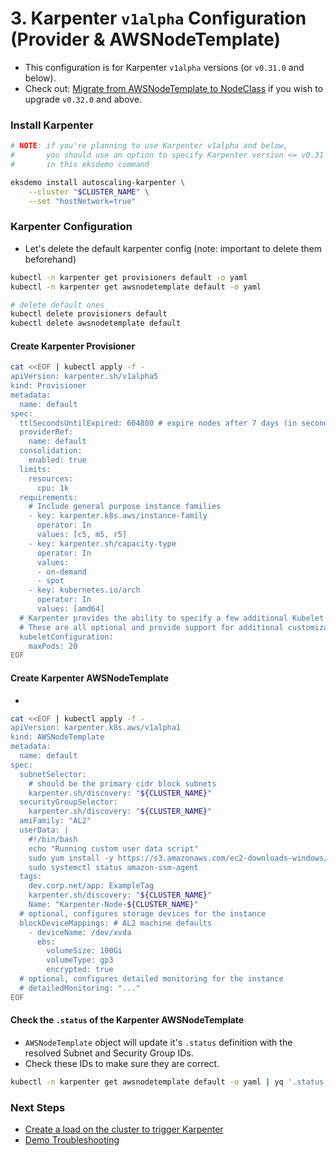 # 3. Karpenter `v1alpha` Configuration (Provider & AWSNodeTemplate)

- This configuration is for Karpenter `v1alpha` versions (or `v0.31.0` and below).
- Check out: [Migrate from AWSNodeTemplate to NodeClass](../migrate-from-awsnodetemplate-to-nodeclass.md) if you wish to upgrade `v0.32.0` and above.

### Install Karpenter

```bash
# NOTE: if you're planning to use Karpenter v1alpha and below, 
#       you should use an option to specify Karpenter version <= v0.31
#       in this eksdemo command

eksdemo install autoscaling-karpenter \
    --cluster "$CLUSTER_NAME" \
    --set "hostNetwork=true"

```

### Karpenter Configuration

- Let's delete the default karpenter config (note: important to delete them beforehand)

```bash
kubectl -n karpenter get provisioners default -o yaml
kubectl -n karpenter get awsnodetemplate default -o yaml

# delete default ones
kubectl delete provisioners default
kubectl delete awsnodetemplate default

```

#### Create Karpenter Provisioner

```bash
cat <<EOF | kubectl apply -f -
apiVersion: karpenter.sh/v1alpha5
kind: Provisioner
metadata:
  name: default
spec:
  ttlSecondsUntilExpired: 604800 # expire nodes after 7 days (in seconds) = 7 * 60 * 60 * 24
  providerRef:
    name: default
  consolidation:
    enabled: true
  limits:
    resources:
      cpu: 1k
  requirements:
    # Include general purpose instance families
    - key: karpenter.k8s.aws/instance-family
      operator: In
      values: [c5, m5, r5]
    - key: karpenter.sh/capacity-type
      operator: In
      values:
      - on-demand
      - spot
    - key: kubernetes.io/arch
      operator: In
      values: [amd64]
  # Karpenter provides the ability to specify a few additional Kubelet args.
  # These are all optional and provide support for additional customization and use cases.
  kubeletConfiguration:
    maxPods: 20
EOF

```

#### Create Karpenter AWSNodeTemplate

-

```bash
cat <<EOF | kubectl apply -f -
apiVersion: karpenter.k8s.aws/v1alpha1
kind: AWSNodeTemplate
metadata:
  name: default
spec:
  subnetSelector:
    # should be the primary cidr block subnets
    karpenter.sh/discovery: "${CLUSTER_NAME}"
  securityGroupSelector:
    karpenter.sh/discovery: "${CLUSTER_NAME}"
  amiFamily: "AL2"
  userData: |
    #!/bin/bash
    echo "Running custom user data script"
    sudo yum install -y https://s3.amazonaws.com/ec2-downloads-windows/SSMAgent/latest/linux_amd64/amazon-ssm-agent.rpm
    sudo systemctl status amazon-ssm-agent
  tags:
    dev.corp.net/app: ExampleTag
    karpenter.sh/discovery: "${CLUSTER_NAME}"
    Name: "Karpenter-Node-${CLUSTER_NAME}"
  # optional, configures storage devices for the instance
  blockDeviceMappings: # AL2 machine defaults
    - deviceName: /dev/xvda
      ebs:
        volumeSize: 100Gi
        volumeType: gp3
        encrypted: true
  # optional, configures detailed monitoring for the instance
  # detailedMonitoring: "..."
EOF
```

#### Check the `.status` of the Karpenter AWSNodeTemplate

- `AWSNodeTemplate` object will update it's `.status` definition with the resolved Subnet and Security Group IDs.
- Check these IDs to make sure they are correct.

```bash
kubectl -n karpenter get awsnodetemplate default -o yaml | yq '.status'
```


### Next Steps

- [Create a load on the cluster to trigger Karpenter](create-load-on-the-cluster.md)
- [Demo Troubleshooting](troubleshooting.md)
